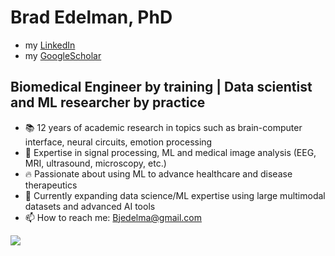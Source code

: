 # Brad Edelman, PhD

- my [LinkedIn](https://www.linkedin.com/in/bradley-edelman-583b6122/)
- my [GoogleScholar](https://scholar.google.com/citations?user=MmlZKs0AAAAJ&hl=en&oi=ao)

## Biomedical Engineer by training | Data scientist and ML researcher by practice

- 📚 12 years of academic research in topics such as brain-computer interface, neural circuits, emotion processing
- 🔭 Expertise in signal processing, ML and medical image analysis (EEG, MRI, ultrasound, microscopy, etc.)
- 🔥 Passionate about using ML to advance healthcare and disease therapeutics
- 🌱 Currently expanding data science/ML expertise using large multimodal datasets and advanced AI tools
- 📫 How to reach me: Bjedelma@gmail.com

![](https://komarev.com/ghpvc/?username=BradleyEdelman&color=blue)
